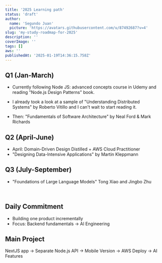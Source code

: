 ```yaml
---
title: '2025 Learning path'
status: 'draft'
author:
  name: 'Segundo Juan'
  picture: 'https://avatars.githubusercontent.com/u/87492687?v=4'
slug: 'my-study-roadmap-for-2025'
description: ''
coverImage: ''
tags: []
aws: ''
publishedAt: '2025-01-19T14:36:15.758Z'
---
```


## Q1 (Jan-March)

- Currently following Node JS: advanced concepts course in Udemy and reading "Node.js Design Patterns" book.

- I already took a look at a sample of "Understanding Distributed Systems" by Roberto Vitillo and I can't wait to start reading it.

- Then: "Fundamentals of Software Architecture" by Neal Ford & Mark Richards

## Q2 (April-June)

- April: Domain-Driven Design Distilled + AWS Cloud Practitioner
- "Designing Data-Intensive Applications" by Martin Kleppmann

## Q3 (July-September)

- "Foundations of Large Language Models" Tong Xiao and Jingbo Zhu

 

## Daily Commitment

- Building one product incrementally
- Focus: Backend fundamentals → AI Engineering

## Main Project

NextJS app → Separate Node.js API → Mobile Version → AWS Deploy → AI Features